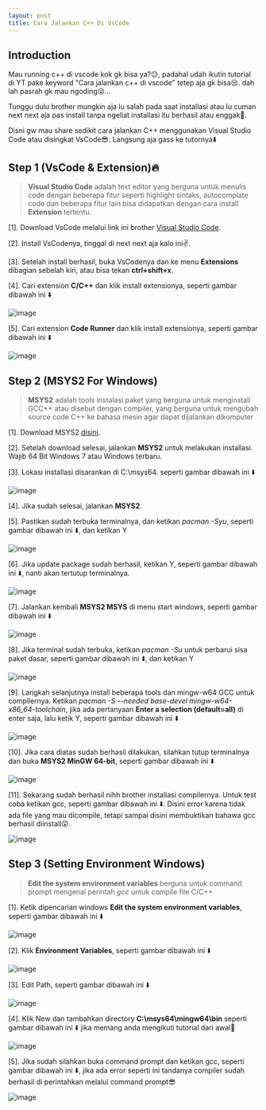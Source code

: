 ```yaml
---
layout: post
title: Cara Jalankan C++ Di VsCode
---
```


## Introduction
Mau running c++ di vscode kok gk bisa ya?😕, padahal udah ikutin tutorial di YT pake keyword "Cara jalankan c++ di vscode" tetep aja gk bisa😒. 
dah lah pasrah gk mau ngoding😜...

Tunggu dulu brother mungkin aja lu salah pada saat installasi atau lu cuman next next aja pas install tanpa ngeliat installasi itu berhasil atau enggak🤭. 

Disni gw mau share sedikit cara jalankan C++ menggunakan Visual Studio Code atau disingkat VsCode😎. Langsung aja gass ke tutornya⬇️

## Step 1 (VsCode & Extension)🔥
> **Visual Studio Code** adalah text editor yang berguna untuk menulis code dengan beberapa fitur seperti highlight sintaks, autocomplate code dan beberapa fitur lain bisa didapatkan dengan cara install **Extension** tertentu.

[1]. Download VsCode melalui link ini brother [Visual Studio Code](https://code.visualstudio.com/download).

[2]. Install VsCodenya, tinggal di next next aja kalo ini✌️.

[3]. Setelah install berhasil, buka VsCodenya dan ke menu **Extensions** dibagian sebelah kiri, atau bisa tekan **ctrl+shift+x**.

[4]. Cari extension **C/C++** dan klik install extensionya, seperti gambar dibawah ini ⬇️

![image](https://user-images.githubusercontent.com/67460437/147690736-c4910089-ad50-4809-8eb3-f2079178e3cd.png)

[5]. Cari extension **Code Runner** dan klik install extensionya, seperti gambar dibawah ini ⬇️

![image](https://user-images.githubusercontent.com/67460437/147690927-e35ca9a2-173a-44e0-b992-007b76f37f2e.png)

## Step 2 (MSYS2 For Windows)
> **MSYS2** adalah tools instalasi paket yang berguna untuk menginstall GCC++ atau disebut dengan compiler, yang berguna untuk mengubah source code C++ ke bahasa mesin agar dapat dijalankan dikomputer

[1]. Download MSYS2 [disini](https://github.com/msys2/msys2-installer/releases/download/2021-11-30/msys2-x86_64-20211130.exe).

[2]. Setelah download selesai, jalankan **MSYS2** untuk melakukan installasi. Wajib 64 Bit Windows 7 atau Windows terbaru.

[3]. Lokasi installasi disarankan di C:\msys64. seperti gambar dibawah ini ⬇️

![image](https://user-images.githubusercontent.com/67460437/147695232-c0cc7499-e78c-4344-a495-c9373cee57e1.png)

[4]. Jika sudah selesai, jalankan **MSYS2**.

[5]. Pastikan sudah terbuka terminalnya, dan ketikan *pacman -Syu*, seperti gambar dibawah ini ⬇️, dan ketikan Y

![image](https://user-images.githubusercontent.com/67460437/147695670-ba119409-9695-47cd-b35d-3e9797be5b60.png)

[6]. Jika update package sudah berhasil, ketikan Y, seperti gambar dibawah ini ⬇️, nanti akan tertutup terminalnya.

![image](https://user-images.githubusercontent.com/67460437/147695911-a6e70ef6-492c-4840-b184-58f1c59fb52a.png)

[7]. Jalankan kembali **MSYS2 MSYS** di menu start windows, seperti gambar dibawah ini ⬇️

![image](https://user-images.githubusercontent.com/67460437/147696124-e16e3e94-2ffe-4256-9185-0284706b004f.png)

[8]. Jika terminal sudah terbuka, ketikan *pacman -Su* untuk perbarui sisa paket dasar, seperti gambar dibawah ini ⬇️, dan ketikan Y

![image](https://user-images.githubusercontent.com/67460437/147696317-be5771c8-e8d6-4ba5-aa5e-64cb0e55ae7e.png)

[9]. Langkah selanjutnya install beberapa tools dan mingw-w64 GCC untuk compilernya. Ketikan *pacman -S --needed base-devel mingw-w64-x86_64-toolchain*, jika ada pertanyaan **Enter a selection (default=all)** di enter saja, lalu ketik Y, seperti gambar dibawah ini ⬇️ 

![image](https://user-images.githubusercontent.com/67460437/147697424-d516d9c7-50fc-468f-bf74-e6d7f0193c05.png)

[10]. Jika cara diatas sudah berhasil dilakukan, silahkan tutup terminalnya dan buka **MSYS2 MinGW 64-bit**, seperti gambar dibawah ini ⬇️

![image](https://user-images.githubusercontent.com/67460437/147697704-7d9150cc-774c-4b7f-bb07-cb0d129aa92f.png)

[11]. Sekarang sudah berhasil nihh brother installasi compilernya. Untuk test coba ketikan gcc, seperti gambar dibawah ini ⬇️. Disini error karena tidak ada file yang mau dicompile, tetapi sampai disini membuktikan bahawa gcc berhasil diinstall😲.

![image](https://user-images.githubusercontent.com/67460437/147697792-702078e8-bdb7-4449-90e3-fae4bfe1e607.png)

## Step 3 (Setting Environment Windows)
> **Edit the system environment variables** berguna untuk command prompt mengenal perintah *gcc* untuk compile file C/C++

[1]. Ketik dipencarian windows **Edit the system environment variables**, seperti gambar dibawah ini ⬇️

![image](https://user-images.githubusercontent.com/67460437/147698178-961e5c8f-bc7e-4e02-ba67-921d19cc1795.png)

[2]. Klik **Environment Variables**, seperti gambar dibawah ini ⬇️

![image](https://user-images.githubusercontent.com/67460437/147698322-6308a5c5-857a-4621-80fa-9287b7f48cc3.png)

[3]. Edit Path, seperti gambar dibawah ini ⬇️

![image](https://user-images.githubusercontent.com/67460437/147698450-1168686f-5dce-4102-a7ff-c24004c042eb.png)

[4]. Klik New dan tambahkan directory **C:\msys64\mingw64\bin** seperti gambar dibawah ini ⬇️ jika memang anda mengikuti tutorial dari awal🤪

![image](https://user-images.githubusercontent.com/67460437/147698705-b51be7d7-d906-4ab7-aecd-01932b114209.png)

[5]. Jika sudah silahkan buka command prompt dan ketikan gcc, seperti gambar dibawah ini ⬇️, jika ada error seperti ini tandanya compiler sudah berhasil di perintahkan melalui command prompt😎

![image](https://user-images.githubusercontent.com/67460437/147698894-999260c6-ece3-4faf-8e5b-3a91f8b9fe2a.png)
